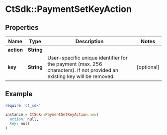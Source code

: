 # CtSdk::PaymentSetKeyAction

## Properties

| Name | Type | Description | Notes |
| ---- | ---- | ----------- | ----- |
| **action** | **String** |  |  |
| **key** | **String** | User-specific unique identifier for the payment (max. 256 characters). If not provided an existing key will be removed. | [optional] |

## Example

```ruby
require 'ct_sdk'

instance = CtSdk::PaymentSetKeyAction.new(
  action: null,
  key: null
)
```

